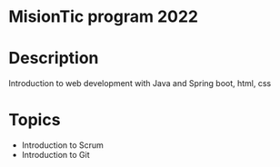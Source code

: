 # MisionTic program 2022

# Description

Introduction to web development with Java and Spring boot, html, css

# Topics

- Introduction to Scrum
- Introduction to Git

